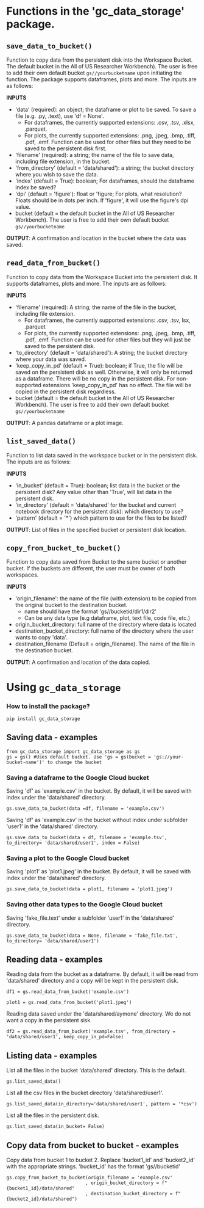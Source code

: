 # Functions in the 'gc_data_storage' package.

## `save_data_to_bucket()`
Function to copy data from the persistent disk into the Workspace Bucket. The default bucket in the All of US Researcher Workbench). The user is free to add their own default bucket `gs//yourbucketname` upon initiating the function.
The package supports dataframes, plots and more. The inputs are as follows:

**INPUTS**
  - 'data' (required): an object; the dataframe or plot to be saved. To save a file (e.g. .py, .text), use 'df = None'.
     - For dataframes, the currently supported extensions: .csv, .tsv, .xlsx, .parquet. 
     - For plots, the currently supported extensions: .png, .jpeg, .bmp, .tiff, .pdf, .emf. Function can be used for other files but they need to be saved to the persistent disk first.
  - 'filename' (required): a string; the name of the file to save data, including file extension, in the bucket.
  - 'from_directory' (default = 'data/shared'): a string; the bucket directory where you wish to save the data.
  - 'index' (default = True): boolean; For dataframes, should the dataframe index be saved?
  - 'dpi' (default = 'figure'): float or 'figure; For plots, what resolution? Floats should be in dots per inch. If 'figure', it will use the figure's dpi value.
  - bucket (default = the default bucket in the All of US Researcher Workbench). The user is free to add their own default bucket `gs//yourbucketname`

**OUTPUT**: A confirmation and location in the bucket where the data was saved.

## `read_data_from_bucket()`
Function to copy data from the Workspace Bucket into the persistent disk. It supports dataframes, plots and more. The inputs are as follows:

**INPUTS**
  - 'filename' (required): A string; the name of the file in the bucket, including file extension.
     - For dataframes, the currently supported extensions: .csv, .tsv, lsx, .parquet
     - For plots, the currently supported extensions: .png, .jpeg, .bmp, .tiff, .pdf, .emf. Function can be used for other files but they will just be saved to the persistent disk.
  - 'to_directory' (default = 'data/shared'): A string; the bucket directory where your data was saved.
  - 'keep_copy_in_pd' (default = True): boolean; if True, the file will be saved on the persistent disk as well. Otherwise, it will only be returned as a dataframe. There will be no copy in the persistent disk. For non-supported extensions 'keep_copy_in_pd' has no effect. The file will be copied in the persistent disk regardless.
  - bucket (default = the default bucket in the All of US Researcher Workbench). The user is free to add their own default bucket `gs//yourbucketname`
    
**OUTPUT**: A pandas dataframe or a plot image.

## `list_saved_data()`
Function to list data saved in the workspace bucket or in the persistent disk. The inputs are as follows:

**INPUTS**
  - 'in_bucket' (default = True): boolean; list data in the bucket or the persistent disk? Any value other than 'True', will list data in the persistent disk.
  - 'in_directory' (default = 'data/shared' for the bucket and current notebook directory for the persistent disk): which directory to use?
  - 'pattern' (default = '*') which pattern to use for the files to be listed?

**OUTPUT**: List of files in the specified bucket or persistent disk location.

## `copy_from_bucket_to_bucket()`
Function to copy data saved from Bucket to the same bucket or another bucket. If the buckets are different, the user must be owner of both workspaces.

**INPUTS**
  - 'origin_filename': the name of the file (with extension) to be copied from the original bucket to the destination bucket. 
     - name should have the format 'gs//bucketid/dir1/dir2'
     - Can be any data type (e.g dataframe, plot, text file, code file, etc.)
  - origin_bucket_directory: full name of the directory where data is located       
  - destination_bucket_directory: full name of the directory where the user wants to copy 'data'.
  - destination_filename (Default = origin_filename). The name of the file in the destination bucket.

**OUTPUT**: A confirmation and location of the data copied.

# Using `gc_data_storage` 

### How to install the package?
```
pip install gc_data_storage
```

## Saving data - examples
```
from gc_data_storage import gc_data_storage as gs
gs = gs() #Uses default bucket. Use 'gs = gs(bucket = 'gs://your-bucket-name')' to change the bucket
```

### Saving a dataframe to the Google Cloud bucket
Saving 'df' as 'example.csv' in the bucket. By default, it will be saved with index under the 'data/shared' directory.

```
gs.save_data_to_bucket(data =df, filename = 'example.csv')
```

Saving 'df' as 'example.csv' in the bucket without index under subfolder 'user1' in the 'data/shared' directory.

```
gs.save_data_to_bucket(data = df, filename = 'example.tsv', to_directory= 'data/shared/user1', index = False)
```

### Saving a plot to the Google Cloud bucket
Saving 'plot1' as 'plot1.jpeg' in the bucket. By default, it will be saved with index under the 'data/shared' directory.

```
gs.save_data_to_bucket(data = plot1, filename = 'plot1.jpeg')
```

### Saving other data types to the Google Cloud bucket
Saving 'fake_file.text' under a subfolder 'user1' in the 'data/shared' directory.

```
gs.save_data_to_bucket(data = None, filename = 'fake_file.txt', to_directory= 'data/shared/user1')
```


## Reading data - examples

Reading data from the bucket as a dataframe. By default, it will be read from 'data/shared' directory and a copy will be kept in the persistent disk.

```
df1 = gs.read_data_from_bucket('example.csv')
```

```
plot1 = gs.read_data_from_bucket('plot1.jpeg')
```

Reading data saved under the 'data/shared/aymone' directory. We do not want a copy in the persistent sisk

```
df2 = gs.read_data_from_bucket('example.tsv', from_directory = 'data/shared/user1', keep_copy_in_pd=False)
```

## Listing data - examples

List all the files in the bucket 'data/shared' directory. This is the default.

```
gs.list_saved_data()
```

List all the csv files in the bucket directory 'data/shared/user1'.

```
gs.list_saved_data(in_directory='data/shared/user1', pattern = '*csv')
```

List all the files in the persistent disk.

```
gs.list_saved_data(in_bucket= False)
```

## Copy data from bucket to bucket - examples
Copy data from bucket 1 to bucket 2. Replace 'bucket1_id' and 'bucket2_id' with the appropriate strings. 'bucket_id' has the format 'gs//bucketid'

```
gs.copy_from_bucket_to_bucket(origin_filename = 'example.csv'
                             , origin_bucket_directory = f"{bucket1_id}/data/shared"
                             , destination_bucket_directory = f"{bucket2_id}/data/shared")

```
